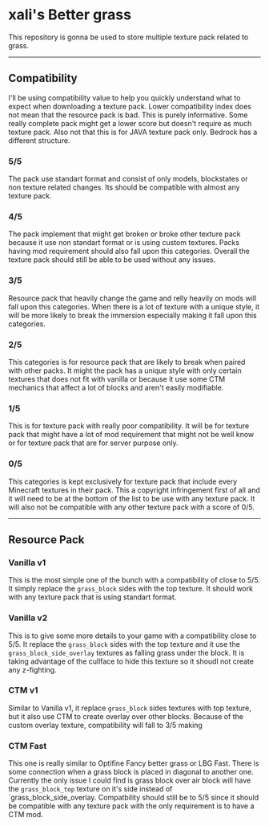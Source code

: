 # xali's Better grass

This repository is gonna be used to store multiple texture pack related to grass.

---

## Compatibility
I'll be using compatibility value to help you quickly understand what to expect when downloading a texture pack. Lower compatibility index does not mean that the resource pack is bad. This is purely informative. Some really complete pack might get a lower score but doesn't require as much texture pack. Also not that this is for JAVA texture pack only. Bedrock has a different structure.

### 5/5 
The pack use standart format and consist of only models, blockstates or non texture related changes. Its should be compatible with almost any texture pack.
### 4/5
The pack implement that might get broken or broke other texture pack because it use non standart format or is using custom textures. Packs having mod requirement should also fall upon this categories. Overall the texture pack should still be able to be used without any issues.
### 3/5
Resource pack that heavily change the game and relly heavily on mods will fall upon this categories. When there is a lot of texture with a unique style, it will be more likely to break the immersion especially making it fall upon this categories.
### 2/5
This categories is for resource pack that are likely to break when paired with other packs. It might the pack has a unique style with only certain textures that does not fit with vanilla or because it use some CTM mechanics that affect a lot of blocks and aren't easily modifiable.
### 1/5
This is for texture pack with really poor compatibility. It will be for texture pack that might have a lot of mod requirement that might not be well know or for texture pack that are for server purpose only. 
### 0/5
This categories is kept exclusively for texture pack that include every Minecraft textures in their pack. This a copyright infringement first of all and it will need to be at the bottom of the list to be use with any texture pack. It will also not be compatible with any other texture pack with a score of 0/5.

---

## Resource Pack

### Vanilla v1
This is the most simple one of the bunch with a compatibility of close to 5/5. It simply replace the `grass_block` sides with the top texture. It should work with any texture pack that is using standart format.

### Vanilla v2
This is to give some more details to your game with a compatibility close to 5/5. It replace the `grass_block` sides with the top texture and it use the `grass_block_side_overlay` textures as falling grass under the block. It is taking advantage of the cullface to hide this texture so it shoudl not create any z-fighting.

### CTM v1
Similar to Vanilla v1, it replace `grass_block` sides textures with top texture, but it also use CTM to create overlay over other blocks. Because of the custom overlay texture, compatibility will fall to 3/5 making

### CTM Fast
This one is really similar to Optifine Fancy better grass or LBG Fast. There is some connection when a grass block is placed in diagonal to another one. Currently the only issue I could find is grass block over air block will have the `grass_block_top` texture on it's side instead of `grass_block_side_overlay. Compatbility should still be to 5/5 since it should be compatible with any texture pack with the only requirement is to have a CTM mod.
